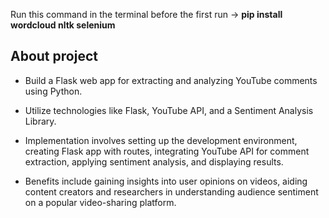 Run this command in the terminal before the first run -> **pip install wordcloud nltk selenium**  


## About project
- Build a Flask web app for extracting and analyzing YouTube comments using Python.

- Utilize technologies like Flask, YouTube API, and a Sentiment Analysis Library.

- Implementation involves setting up the development environment, creating Flask app with routes, integrating YouTube API for comment extraction, applying sentiment analysis, and displaying results.

- Benefits include gaining insights into user opinions on videos, aiding content creators and researchers in understanding audience sentiment on a popular video-sharing platform.

